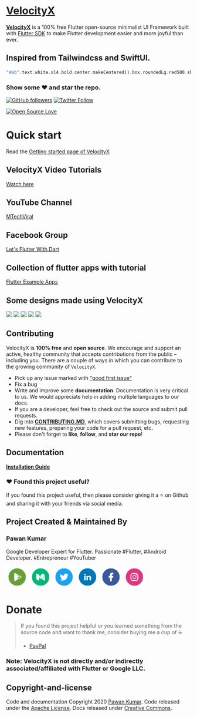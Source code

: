 <p align="center">
  <a href="https://velocityx.dev/" target="_blank">
    <h1>VelocityX</h1>
  </a>
</p>

[**VelocityX**](https://velocityx.dev/) is a 100% free Flutter open-source minimalist UI Framework built with <a href="https://flutter.dev/" target="_blank">Flutter SDK</a> to make Flutter development easier and more joyful than ever.

## Inspired from Tailwindcss and SwiftUI.

```dart
"Web".text.white.xl4.bold.center.makeCentered().box.roundedLg.red500.shadow2xl.make().whHalf(context).centered();
```

### Show some :heart: and star the repo.

[![GitHub followers](https://img.shields.io/github/followers/iampawan.svg?style=social&label=Follow)](https://github.com/iampawan/Coronavirus-Warrior)
[![Twitter Follow](https://img.shields.io/twitter/follow/imthepk.svg?style=social)](https://twitter.com/imthepk)

[![Open Source Love](https://badges.frapsoft.com/os/v1/open-source.svg?v=102)](https://opensource.org/licenses/Apache-2.0)

# Quick start

Read the [Getting started page of VelocityX](https://velocityx.dev/#/home)

## VelocityX Video Tutorials

[Watch here](https://www.youtube.com/playlist?list=PLR2qQy0Zxs_UHLXSYbK50jEapx0ORmLYv)

## YouTube Channel

[MTechViral](https://www.youtube.com/mtechviral)

## Facebook Group

[Let's Flutter With Dart](https://www.facebook.com/groups/425920117856409/)

## Collection of flutter apps with tutorial

[Flutter Example Apps](https://github.com/iampawan/FlutterExampleApps)

## Some designs made using VelocityX

<p float="left">
 <img src="https://i.imgur.com/50tJKqU.png"  />
  <img src="https://i.imgur.com/vNPjDMs.png"  />
  <img src="https://i.imgur.com/xbV5OAQ.png" />
  <img src="https://i.imgur.com/k6kT85i.png" />
  <img src="https://i.imgur.com/s44TaIt.png" />
</p>

## Contributing

VelocityX is **100% free** and **open source**. We encourage and support an active, healthy community that accepts contributions from the public &ndash; including you. There are a couple of ways in which you can contribute to the growing community of `VelocityX`.

- Pick up any issue marked with ["good first issue"](https://github.com/iampawan/velocityx/issues?q=is%3Aopen+is%3Aissue+label%3A%22good+first+issue%22)
- Fix a bug
- Write and improve some **documentation**. Documentation is very critical to us. We would appreciate help in adding multiple languages to our docs.
- If you are a developer, feel free to check out the source and submit pull requests.
- Dig into [**CONTRIBUTING.MD**](CONTRIBUTING.md), which covers submitting bugs, requesting new features, preparing your code for a pull request, etc.
- Please don't forget to **like**, **follow**, and **star our repo**!

## Documentation

[**Installation Guide**](https://velocityx.dev/#/home)

### :heart: Found this project useful?

If you found this project useful, then please consider giving it a :star: on Github and sharing it with your friends via social media.

## Project Created & Maintained By

### Pawan Kumar

Google Developer Expert for Flutter. Passionate #Flutter, #Android Developer. #Entrepreneur #YouTuber

<a href="https://play.google.com/store/apps/dev?id=7703305844118303242&hl=en"><img src="https://github.com/aritraroy/social-icons/blob/master/play-store-icon.png?raw=true" width="60"></a> <a href="https://medium.com/@imthepk"><img src="https://github.com/aritraroy/social-icons/blob/master/medium-icon.png?raw=true" width="60"></a>
<a href="https://twitter.com/imthepk"><img src="https://github.com/aritraroy/social-icons/blob/master/twitter-icon.png?raw=true" width="60"></a>
<a href="https://linkedin.com/in/imthepk"><img src="https://github.com/aritraroy/social-icons/blob/master/linkedin-icon.png?raw=true" width="60"></a>
<a href="https://facebook.com/imthepk"><img src="https://github.com/aritraroy/social-icons/blob/master/facebook-icon.png?raw=true" width="60"></a>
<a href="https://instagram.com/codepur_ka_superhero"><img src="https://github.com/aritraroy/social-icons/blob/master/instagram-icon.png?raw=true" width="60"></a>

# Donate

> If you found this project helpful or you learned something from the source code and want to thank me, consider buying me a cup of :coffee:
>
> - [PayPal](https://www.paypal.me/imthepk/)

### Note: VelocityX is not directly and/or indirectly associated/affiliated with Flutter or Google LLC.

## Copyright-and-license

Code and documentation Copyright 2020 [Pawan Kumar](https://pawan.live). Code released under the [Apache License](./LICENSE). Docs released under [Creative Commons](https://creativecommons.org/licenses/by/3.0/).
